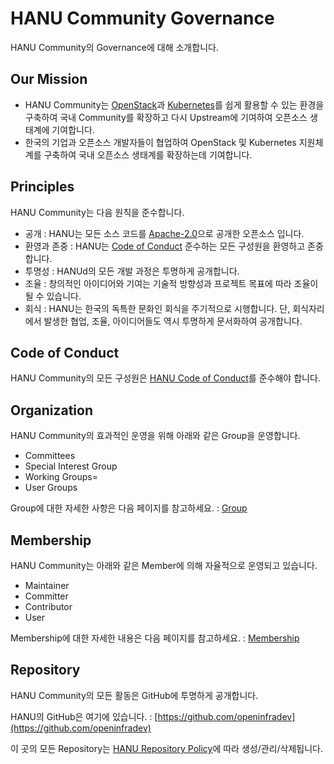 # HANU Community Governance

HANU Community의 Governance에 대해 소개합니다. 



## Our Mission 
- HANU Community는 [OpenStack](https://www.openstack.org/)과 [Kubernetes](https://kubernetes.io/)를 쉽게 활용할 수 있는 환경을 구축하여 국내 Community를 확장하고 다시 Upstream에 기여하여 오픈소스 생태계에 기여합니다. 
- 한국의 기업과 오픈소스 개발자들이 협업하여 OpenStack 및 Kubernetes 지원체계를 구축하여 국내 오픈소스 생태계를 확장하는데 기여합니다. 

## Principles

HANU Community는 다음 원칙을 준수합니다.

* 공개 : HANU는 모든 소스 코드를 [Apache-2.0](https://spdx.org/licenses/Apache-2.0.html)으로 공개한 오픈소스 입니다. 
* 환영과 존중 : HANU는 [Code of Conduct](#code-of-conduct) 준수하는 모든 구성원을 환영하고 존중합니다. 
* 투명성 : HANUd의 모든 개발 과정은 투명하게 공개합니다. 
* 조율 : 창의적인 아이디어와 기여는 기술적 방향성과 프로젝트 목표에 따라 조율이 될 수 있습니다.
* 회식 : HANU는 한국의 독특한 문화인 회식을 주기적으로 시행합니다. 단, 회식자리에서 발생한 협업, 조율, 아이디어들도 역시 투명하게 문서화하여 공개합니다. 

## Code of Conduct

HANU Community의 모든 구성원은 [HANU Code of Conduct](../code-of-conduct.md)를 준수해야 합니다. 


## Organization

HANU Community의 효과적인 운영을 위해 아래와 같은 Group을 운영합니다. 

* Committees
* Special Interest Group
* Working Groups=
* User Groups

Group에 대한 자세한 사항은 다음 페이지를 참고하세요. : [Group](./group.md)


## Membership

HANU Community는 아래와 같은 Member에 의해 자율적으로 운영되고 있습니다. 

* Maintainer
* Committer
* Contributor
* User

Membership에 대한 자세한 내용은 다음 페이지를 참고하세요. : [Membership](./membership.md)


## Repository 

HANU Community의 모든 활동은 GitHub에 투명하게 공개합니다. 

HANU의 GitHub은 여기에 있습니다. : [https://github.com/openinfradev](https://github.com/openinfradev)

이 곳의 모든 Repository는 [HANU Repository Policy](./repository.md)에 따라 생성/관리/삭제됩니다. 
